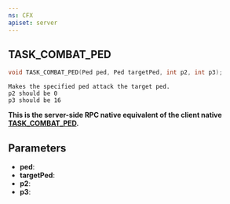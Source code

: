```yaml
---
ns: CFX
apiset: server
---
```

## TASK_COMBAT_PED

```c
void TASK_COMBAT_PED(Ped ped, Ped targetPed, int p2, int p3);
```

```
Makes the specified ped attack the target ped.
p2 should be 0
p3 should be 16
```

**This is the server-side RPC native equivalent of the client native [TASK\_COMBAT\_PED](?_0xF166E48407BAC484).**

## Parameters
* **ped**: 
* **targetPed**: 
* **p2**: 
* **p3**: 

